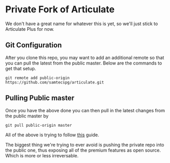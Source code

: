 # Private Fork of Articulate

We don't have a great name for whatever this is yet, so we'll just stick to Articulate Plus for now.

## Git Configuration

After you clone this repo, you may want to add an additional remote so that you can pull the latest from the public master. Below are the commands to get that setup.

```
git remote add public-origin https://github.com/samtecspg/articulate.git
```

## Pulling Public master

Once you have the above done you can then pull in the latest changes from the public master by

```
git pull public-origin master
```

All of the above is trying to follow [this](https://medium.com/@bilalbayasut/github-how-to-make-a-fork-of-public-repository-private-6ee8cacaf9d3) guide.

The biggest thing we're trying to ever avoid is pushing the private repo into the public one, thus exposing all of the premium features as open source. Which is more or less irreversable.
